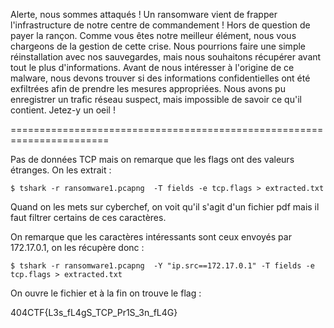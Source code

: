 Alerte, nous sommes attaqués ! Un ransomware vient de frapper l'infrastructure de notre centre de commandement ! Hors de question de payer la rançon.
Comme vous êtes notre meilleur élément, nous vous chargeons de la gestion de cette crise. Nous pourrions faire une simple réinstallation avec nos sauvegardes, mais nous souhaitons récupérer avant tout le plus d'informations. Avant de nous intéresser à l'origine de ce malware, nous devons trouver si des informations confidentielles ont été exfiltrées afin de prendre les mesures appropriées. Nous avons pu enregistrer un trafic réseau suspect, mais impossible de savoir ce qu'il contient. Jetez-y un oeil !

=======================================================================

Pas de données TCP mais on remarque que les flags ont des valeurs étranges.
On les extrait :

`$ tshark -r ransomware1.pcapng  -T fields -e tcp.flags > extracted.txt`

Quand on les mets sur cyberchef, on voit qu'il s'agit d'un fichier pdf mais il faut filtrer certains de ces caractères.

On remarque que les caractères intéressants sont ceux envoyés par 172.17.0.1, on les récupère donc :

`$ tshark -r ransomware1.pcapng  -Y "ip.src==172.17.0.1" -T fields -e tcp.flags > extracted.txt`

On ouvre le fichier et à la fin on trouve le flag :

404CTF{L3s_fL4gS_TCP_Pr1S_3n_fL4G}
